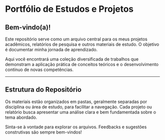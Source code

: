 # Portfólio de Estudos e Projetos

## Bem-vindo(a)!

Este repositório serve como um arquivo central para os meus projetos acadêmicos, relatórios de pesquisa e outros materiais de estudo. O objetivo é documentar minha jornada de aprendizado.

Aqui você encontrará uma coleção diversificada de trabalhos que demonstram a aplicação prática de conceitos teóricos e o desenvolvimento contínuo de novas competências.

---

## Estrutura do Repositório

Os materiais estão organizados em pastas, geralmente separadas por disciplina ou área de estudo, para facilitar a navegação. Cada projeto ou relatório busca apresentar uma análise clara e bem fundamentada sobre o tema abordado.

Sinta-se à vontade para explorar os arquivos. Feedbacks e sugestões construtivas são sempre bem-vindos!
